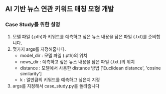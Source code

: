 ## AI 기반 뉴스 연관 키워드 매칭 모형 개발
### Case Study를 위한 설명

1. 모델 파일 (.pth)과 키워드를 예측하고 싶은 뉴스 내용을 담은 파일 (.txt)를 준비합니다.
2. 몇가지 args를 지정해줍니다.
   - model_dir : 모델 파일 (.pth)의 위치
   - news_dir : 예측하고 싶은 뉴스 내용을 담은 파일 (.txt.)의 위치 
   - distance : 모델에서 사용한 distance 방법 ['Euclidean distance', 'cosine similarity']
   - k : 얼만큼의 키워드를 예측하고 싶은지 지정
3. args를 지정해서 case_study.py를 돌려줍니다

